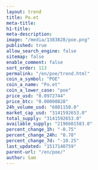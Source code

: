 ```yaml
---
layout: trend
title: Po.et
meta-title: 
h1-title: 
meta-description: 
image: "/media/1383828/poe.png"
published: true
allow_search_engine: false
sitemap: false
enable_comment: false
sort_order: 113
permalink: "/en/poe/trend.html"
coin_a_symbol: "POE"
coin_a_name: "Po.et"
coin_a_lower_case: "poe"
price_usd: "0.0972744"
price_btc: "0.00000828"
24h_volume_usd: "6801150.0"
market_cap_usd: "3141592653.0"
total_supply: "3141592653.0"
available_supply: "2196601583.0"
percent_change_1h: "-0.75"
percent_change_24h: "0.78"
percent_change_7d: "-10.25"
last_updated: "1517140759"
parent-url: "/en/poe/"
author: Sam
---
```


